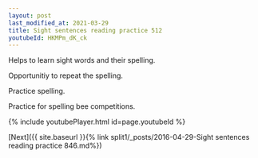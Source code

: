 ```yaml
---
layout: post
last_modified_at: 2021-03-29
title: Sight sentences reading practice 512
youtubeId: HKMPm_dK_ck
---
```

 
 
Helps to learn sight words and their spelling.

Opportunitiy to repeat the spelling. 

Practice spelling. 
 
Practice for spelling bee competitions. 
 
{% include youtubePlayer.html id=page.youtubeId %}
 
 

[Next]({{ site.baseurl }}{% link  split1/_posts/2016-04-29-Sight sentences reading practice 846.md%})
 
